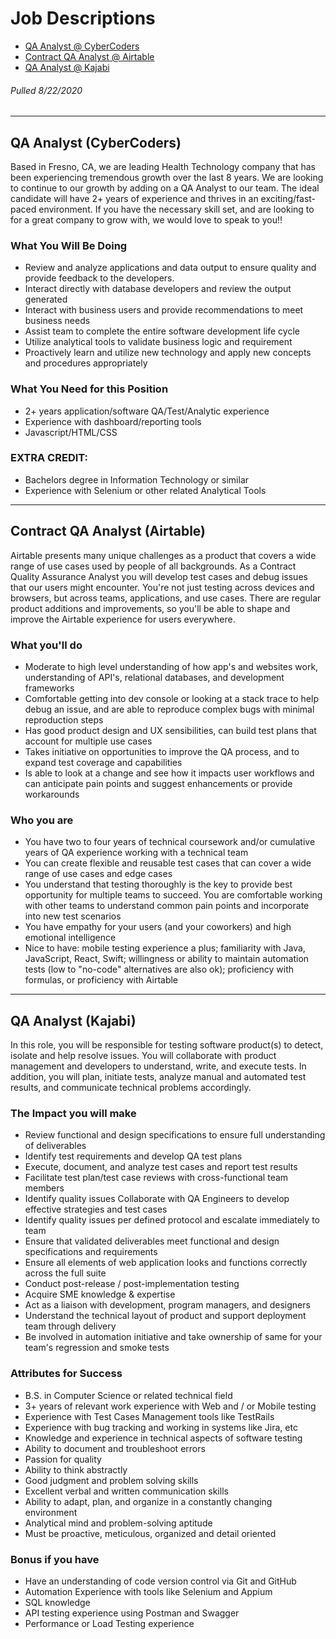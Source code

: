 # Job Descriptions

- [QA Analyst @ CyberCoders](<#qa-analyst-(CyberCoders)>)
- [Contract QA Analyst @ Airtable](<#contract-qa-analyst-(Airtable)>)
- [QA Analyst @ Kajabi](<#qa-analyst-(kajabi)>)

###### Pulled 8/22/2020

---

## QA Analyst (CyberCoders)

Based in Fresno, CA, we are leading Health Technology company that has been
experiencing tremendous growth over the last 8 years. We are looking to continue
to our growth by adding on a QA Analyst to our team. The ideal candidate will
have 2+ years of experience and thrives in an exciting/fast-paced environment.
If you have the necessary skill set, and are looking to for a great company to
grow with, we would love to speak to you!!

### What You Will Be Doing

- Review and analyze applications and data output to ensure quality and provide
  feedback to the developers.
- Interact directly with database developers and review the output generated
- Interact with business users and provide recommendations to meet business
  needs
- Assist team to complete the entire software development life cycle
- Utilize analytical tools to validate business logic and requirement
- Proactively learn and utilize new technology and apply new concepts and
  procedures appropriately

### What You Need for this Position

- 2+ years application/software QA/Test/Analytic experience
- Experience with dashboard/reporting tools
- Javascript/HTML/CSS

### EXTRA CREDIT:

- Bachelors degree in Information Technology or similar
- Experience with Selenium or other related Analytical Tools

---

## Contract QA Analyst (Airtable)

Airtable presents many unique challenges as a product that covers a wide range
of use cases used by people of all backgrounds. As a Contract Quality Assurance
Analyst you will develop test cases and debug issues that our users might
encounter. You're not just testing across devices and browsers, but across
teams, applications, and use cases. There are regular product additions and
improvements, so you'll be able to shape and improve the Airtable experience for
users everywhere.

### What you'll do

- Moderate to high level understanding of how app's and websites work,
  understanding of API's, relational databases, and development frameworks
- Comfortable getting into dev console or looking at a stack trace to help debug
  an issue, and are able to reproduce complex bugs with minimal reproduction
  steps
- Has good product design and UX sensibilities, can build test plans that
  account for multiple use cases
- Takes initiative on opportunities to improve the QA process, and to expand
  test coverage and capabilities
- Is able to look at a change and see how it impacts user workflows and can
  anticipate pain points and suggest enhancements or provide workarounds

### Who you are

- You have two to four years of technical coursework and/or cumulative years of
  QA experience working with a technical team
- You can create flexible and reusable test cases that can cover a wide range of
  use cases and edge cases
- You understand that testing thoroughly is the key to provide best opportunity
  for multiple teams to succeed. You are comfortable working with other teams to
  understand common pain points and incorporate into new test scenarios
- You have empathy for your users (and your coworkers) and high emotional
  intelligence
- Nice to have: mobile testing experience a plus; familiarity with Java,
  JavaScript, React, Swift; willingness or ability to maintain automation tests
  (low to "no-code" alternatives are also ok); proficiency with formulas, or
  proficiency with Airtable

---

## QA Analyst (Kajabi)

In this role, you will be responsible for testing software product(s) to detect,
isolate and help resolve issues. You will collaborate with product management
and developers to understand, write, and execute tests. In addition, you will
plan, initiate tests, analyze manual and automated test results, and communicate
technical problems accordingly.

### The Impact you will make

- Review functional and design specifications to ensure full understanding of
  deliverables
- Identify test requirements and develop QA test plans
- Execute, document, and analyze test cases and report test results
- Facilitate test plan/test case reviews with cross-functional team members
- Identify quality issues Collaborate with QA Engineers to develop effective
  strategies and test cases
- Identify quality issues per defined protocol and escalate immediately to team
- Ensure that validated deliverables meet functional and design specifications
  and requirements
- Ensure all elements of web application looks and functions correctly across
  the full suite
- Conduct post-release / post-implementation testing
- Acquire SME knowledge & expertise
- Act as a liaison with development, program managers, and designers
- Understand the technical layout of product and support deployment team through
  delivery
- Be involved in automation initiative and take ownership of same for your
  team's regression and smoke tests

### Attributes for Success

- B.S. in Computer Science or related technical field
- 3+ years of relevant work experience with Web and / or Mobile testing
- Experience with Test Cases Management tools like TestRails
- Experience with bug tracking and working in systems like Jira, etc
- Knowledge and experience in technical aspects of software testing
- Ability to document and troubleshoot errors
- Passion for quality
- Ability to think abstractly
- Good judgment and problem solving skills
- Excellent verbal and written communication skills
- Ability to adapt, plan, and organize in a constantly changing environment
- Analytical mind and problem-solving aptitude
- Must be proactive, meticulous, organized and detail oriented

### Bonus if you have

- Have an understanding of code version control via Git and GitHub
- Automation Experience with tools like Selenium and Appium
- SQL knowledge
- API testing experience using Postman and Swagger
- Performance or Load Testing experience
